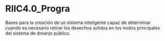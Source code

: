 # RIIC4.0_Progra

Bases para la creación de un sistema inteligente capaz de determinar cuando es necesario retirar los desechos solidos en los nodos principales del sistema de dreanje público.
